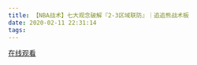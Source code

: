 ```yaml
---
title: 【NBA战术】七大观念破解『2-3区域联防』｜追追熊战术板
date: 2020-02-11 22:31:14
tags:
---
```


<a href="https://www.weibo.com/tv/v/ItFZb4wkG?fid=1034:4470728477835286" target="_blank">在线观看</a>

